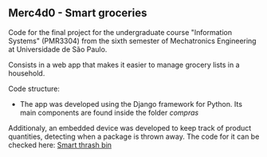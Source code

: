 ## Merc4d0 - Smart groceries

Code for the final project for the undergraduate course "Information Systems" (PMR3304) from the sixth semester of Mechatronics Engineering at Universidade de São Paulo.

Consists in a web app that makes it easier to manage grocery lists in a household.

Code structure:
- The app was developed using the Django framework for Python. Its main components are found inside the folder *compras*

Additionaly, an embedded device was developed to keep track of product quantities, detecting when a package is thrown away. The code for it can be checked here: [Smart thrash bin](https://github.com/victor-kowalski-m/embarcados)
